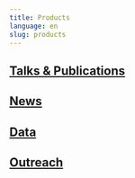 ```yaml
---
title: Products
language: en
slug: products
---
```


## <a href="https://futres.org/publish/">Talks & Publications</a>

## <a href="https://futres.org/news/">News</a>

## <a href="https://futres.org/data/">Data</a>

## <a href="https://futres.org/outreach/">Outreach</a> 
